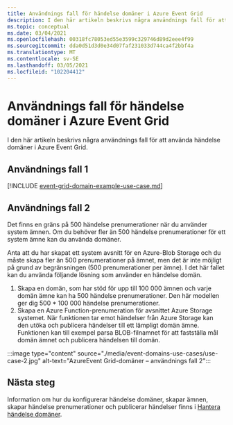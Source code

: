 ```yaml
---
title: Användnings fall för händelse domäner i Azure Event Grid
description: I den här artikeln beskrivs några användnings fall för att använda händelse domäner i Azure Event Grid.
ms.topic: conceptual
ms.date: 03/04/2021
ms.openlocfilehash: 00318fc78053ed55e3599c329746d89d2eee4f99
ms.sourcegitcommit: dda0d51d3d0e34d07faf231033d744ca4f2bbf4a
ms.translationtype: MT
ms.contentlocale: sv-SE
ms.lasthandoff: 03/05/2021
ms.locfileid: "102204412"
---
```

# <a name="use-cases-for-event-domains-in-azure-event-grid"></a>Användnings fall för händelse domäner i Azure Event Grid
I den här artikeln beskrivs några användnings fall för att använda händelse domäner i Azure Event Grid. 

## <a name="use-case-1"></a>Användnings fall 1 
[!INCLUDE [event-grid-domain-example-use-case.md](../../includes/event-grid-domain-example-use-case.md)]

## <a name="use-case-2"></a>Användnings fall 2
Det finns en gräns på 500 händelse prenumerationer när du använder system ämnen. Om du behöver fler än 500 händelse prenumerationer för ett system ämne kan du använda domäner. 

Anta att du har skapat ett system avsnitt för en Azure-Blob Storage och du måste skapa fler än 500 prenumerationer på ämnet, men det är inte möjligt på grund av begränsningen (500 prenumerationer per ämne). I det här fallet kan du använda följande lösning som använder en händelse domän. 

1. Skapa en domän, som har stöd för upp till 100 000 ämnen och varje domän ämne kan ha 500 händelse prenumerationer. Den här modellen ger dig 500 * 100 000 händelse prenumerationer. 
1. Skapa en Azure Function-prenumeration för avsnittet Azure Storage systemet. När funktionen tar emot händelser från Azure Storage kan den utöka och publicera händelser till ett lämpligt domän ämne. Funktionen kan till exempel parsa BLOB-filnamnet för att fastställa mål domän ämnet och publicera händelsen till domän. 

:::image type="content" source="./media/event-domains-use-cases/use-case-2.jpg" alt-text="AzureEvent Grid-domäner – användnings fall 2":::


## <a name="next-steps"></a>Nästa steg
Information om hur du konfigurerar händelse domäner, skapar ämnen, skapar händelse prenumerationer och publicerar händelser finns i [Hantera händelse domäner](./how-to-event-domains.md).

